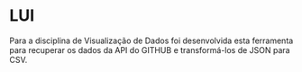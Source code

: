 # LUI
Para a disciplina de Visualização de Dados foi desenvolvida esta ferramenta para recuperar os dados da API do GITHUB e transformá-los de JSON para CSV.
